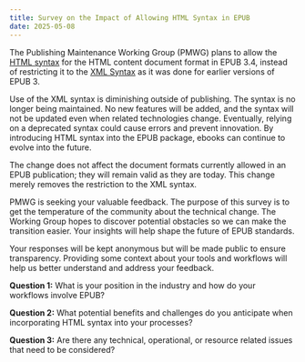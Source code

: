 ```yaml
---
title: Survey on the Impact of Allowing HTML Syntax in EPUB
date: 2025-05-08
---
```


The Publishing Maintenance Working Group (PMWG) plans to allow the [HTML syntax](https://html.spec.whatwg.org/multipage/syntax.html#syntax) for the HTML content document format in EPUB 3.4, instead of restricting it to the [XML Syntax](https://html.spec.whatwg.org/multipage/xhtml.html#the-xhtml-syntax) as it was done for earlier versions of EPUB 3.

Use of the XML syntax is diminishing outside of publishing. The syntax is no longer being maintained. No new features will be added, and the syntax will not be updated even when related technologies change. Eventually, relying on a deprecated syntax could cause errors and prevent innovation. By introducing HTML syntax into the EPUB package, ebooks can continue to evolve into the future.

The change does not affect the document formats currently allowed in an EPUB publication; they will remain valid as they are today. This change merely removes the restriction to the XML syntax.

PMWG is seeking your valuable feedback. The purpose of this survey is to get the temperature of the community about the technical change. The Working Group hopes to discover potential obstacles so we can make the transition easier. Your insights will help shape the future of EPUB standards. 

Your responses will be kept anonymous but will be made public to ensure transparency. Providing some context about your tools and workflows will help us better understand and address your feedback.

**Question 1:** What is your position in the industry and how do your workflows involve EPUB?

**Question 2:** What potential benefits and challenges do you anticipate when incorporating HTML syntax into your processes? 

**Question 3:** Are there any technical, operational, or resource related issues that need to be considered?
